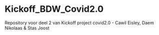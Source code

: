 # Kickoff_BDW_Covid2.0
Repository voor deel 2 van Kickoff project covid2.0 - Cawil Eisley, Daem Nikolaas &amp; Stas Joost
